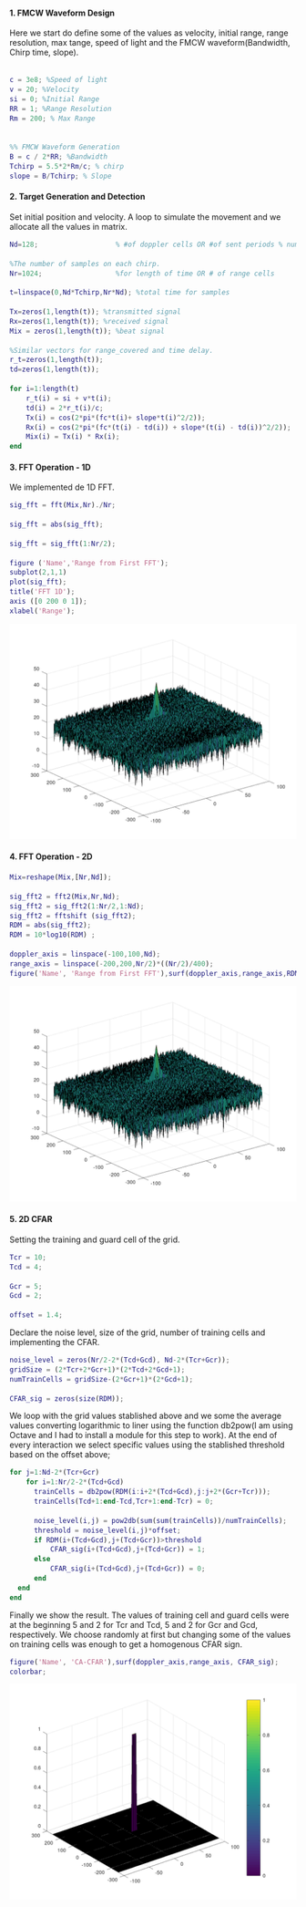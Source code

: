 #### 1. FMCW Waveform Design
Here we start do define some of the values as velocity, initial range, range resolution, max tange, speed of light and 
the FMCW waveform(Bandwidth, Chirp time, slope).

```Matlab

c = 3e8; %Speed of light
v = 20; %Velocity
si = 0; %Initial Range
RR = 1; %Range Resolution 
Rm = 200; % Max Range


%% FMCW Waveform Generation
B = c / 2*RR; %Bandwidth
Tchirp = 5.5*2*Rm/c; % chirp
slope = B/Tchirp; % Slope
```

#### 2. Target Generation and Detection
Set initial position and velocity. A loop to simulate the movement and we allocate all the values in matrix.

```Matlab
Nd=128;                   % #of doppler cells OR #of sent periods % number of chirps

%The number of samples on each chirp. 
Nr=1024;                  %for length of time OR # of range cells

t=linspace(0,Nd*Tchirp,Nr*Nd); %total time for samples

Tx=zeros(1,length(t)); %transmitted signal
Rx=zeros(1,length(t)); %received signal
Mix = zeros(1,length(t)); %beat signal

%Similar vectors for range_covered and time delay.
r_t=zeros(1,length(t));
td=zeros(1,length(t));

for i=1:length(t)         
    r_t(i) = si + v*t(i);
    td(i) = 2*r_t(i)/c; 
    Tx(i) = cos(2*pi*(fc*t(i)+ slope*t(i)^2/2));
    Rx(i) = cos(2*pi*(fc*(t(i) - td(i)) + slope*(t(i) - td(i))^2/2));
    Mix(i) = Tx(i) * Rx(i);
end
```

#### 3. FFT Operation - 1D

We implemented de 1D FFT.

```Matlab
sig_fft = fft(Mix,Nr)./Nr;

sig_fft = abs(sig_fft);

sig_fft = sig_fft(1:Nr/2);

figure ('Name','Range from First FFT');
subplot(2,1,1)
plot(sig_fft);
title('FFT 1D');
axis ([0 200 0 1]);
xlabel('Range');
```
![result](https://github.com/benzispawn/RadarTargetGenerationAndDetection/blob/master/fotos/fig_2.png)

#### 4. FFT Operation - 2D

```Matlab
Mix=reshape(Mix,[Nr,Nd]);

sig_fft2 = fft2(Mix,Nr,Nd);
sig_fft2 = sig_fft2(1:Nr/2,1:Nd);
sig_fft2 = fftshift (sig_fft2);
RDM = abs(sig_fft2);
RDM = 10*log10(RDM) ;

doppler_axis = linspace(-100,100,Nd);
range_axis = linspace(-200,200,Nr/2)*((Nr/2)/400);
figure('Name', 'Range from First FFT'),surf(doppler_axis,range_axis,RDM);
```
![result](https://github.com/benzispawn/RadarTargetGenerationAndDetection/blob/master/fotos/fig_2.png)

#### 5. 2D CFAR
Setting the training and guard cell of the grid. 

```Matlab
Tcr = 10;
Tcd = 4;

Gcr = 5;
Gcd = 2;

offset = 1.4;
```

Declare the noise level, size of the grid, number of training cells and implementing the CFAR.

```Matlab
noise_level = zeros(Nr/2-2*(Tcd+Gcd), Nd-2*(Tcr+Gcr));
gridSize = (2*Tcr+2*Gcr+1)*(2*Tcd+2*Gcd+1);
numTrainCells = gridSize-(2*Gcr+1)*(2*Gcd+1);

CFAR_sig = zeros(size(RDM));
```

We loop with the grid values stablished above and we some the average values converting logarithmic to liner using the function db2pow(I am using Octave and I had to install a module for this step to work). At the end of every interaction we select specific values using the stablished threshold based on the offset above;

```Matlab
for j=1:Nd-2*(Tcr+Gcr)
    for i=1:Nr/2-2*(Tcd+Gcd)
      trainCells = db2pow(RDM(i:i+2*(Tcd+Gcd),j:j+2*(Gcr+Tcr)));
      trainCells(Tcd+1:end-Tcd,Tcr+1:end-Tcr) = 0;
      
      noise_level(i,j) = pow2db(sum(sum(trainCells))/numTrainCells);
      threshold = noise_level(i,j)*offset;
      if RDM(i+(Tcd+Gcd),j+(Tcd+Gcr))>threshold
          CFAR_sig(i+(Tcd+Gcd),j+(Tcd+Gcr)) = 1;
      else
          CFAR_sig(i+(Tcd+Gcd),j+(Tcd+Gcr)) = 0;
      end
  end
end
```
Finally we show the result. The values of training cell and guard cells were at the beginning 5 and 2 for Tcr and Tcd, 5 and 2 for Gcr and Gcd, respectively. We choose randomly at first but changing some of the values on training cells was enough to get a homogenous CFAR sign.  

```Matlab
figure('Name', 'CA-CFAR'),surf(doppler_axis,range_axis, CFAR_sig);
colorbar;

```
![result](https://github.com/benzispawn/RadarTargetGenerationAndDetection/blob/master/fotos/fig_3.png)
